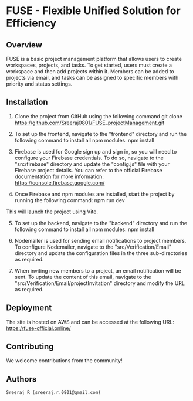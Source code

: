 # FUSE - Flexible Unified Solution for Efficiency
 
## Overview
FUSE is a basic project management platform that allows users to create workspaces, projects, and tasks. To get started, users must create a workspace and then add projects within it. Members can be added to projects via email, and tasks can be assigned to specific members with priority and status settings.

## Installation
1. Clone the project from GitHub using the following command
    git clone https://github.com/Sreeraj0801/FUSE_projectManagement.git

2. To set up the frontend, navigate to the "frontend" directory and run the following command to install all npm modules:
    npm install
3. Firebase is used for Google sign up and sign in, so you will need to configure your Firebase credentials. To do so, navigate to the "src/firebase" directory and update the "config.js" file with your Firebase project details. You can refer to the official Firebase documentation for more information: https://console.firebase.google.com/

4. Once Firebase and npm modules are installed, start the project by running the following command:
    npm run dev

This will launch the project using Vite.

5. To set up the backend, navigate to the "backend" directory and run the following command to install all npm modules:
    npm install

6. Nodemailer is used for sending email notifications to project members. To configure Nodemailer, navigate to the "src/Verification/Email" directory and update the configuration files in the three sub-directories as required.

7. When inviting new members to a project, an email notification will be sent. To update the content of this email, navigate to the "src/Verification/Email/projectInvitation" directory and modify the URL as required.

## Deployment
The site is hosted on AWS and can be accessed at the following URL:
    https://fuse-official.online/

## Contributing
We welcome contributions from the community!

## Authors
    Sreeraj R (sreeraj.r.0801@gmail.com)
